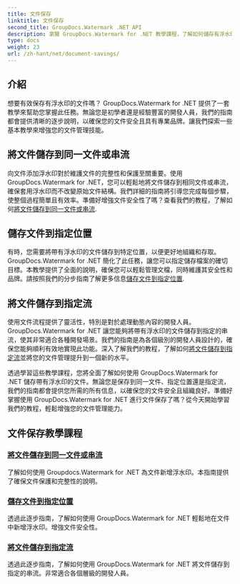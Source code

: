 ```yaml
---
title: 文件保存
linktitle: 文件保存
second_title: GroupDocs.Watermark .NET API
description: 瀏覽 GroupDocs.Watermark for .NET 教學課程，了解如何儲存有浮水印的文件。了解增強文件安全性和管理的逐步方法。
type: docs
weight: 23
url: /zh-hant/net/document-savings/
---
```

## 介紹

想要有效保存有浮水印的文件嗎？ GroupDocs.Watermark for .NET 提供了一套教學來幫助您掌握此任務。無論您是初學者還是經驗豐富的開發人員，我們的指南都會提供清晰的逐步說明，以確保您的文件安全且具有專業品牌。讓我們探索一些基本教學來增強您的文件管理技能。

## 將文件儲存到同一文件或串流
向文件添加浮水印對於維護文件的完整性和保護至關重要。使用 GroupDocs.Watermark for .NET，您可以輕鬆地將文件儲存到相同文件或串流，確保套用浮水印而不改變原始文件結構。我們詳細的指南將引導您完成每個步驟，使整個過程簡單且有效率。準備好增強文件安全性了嗎？查看我們的教程，了解如何[將文件儲存到同一文件或串流](./save-document-same-file-stream/).

## 儲存文件到指定位置
有時，您需要將帶有浮水印的文件儲存到特定位置，以便更好地組織和存取。 GroupDocs.Watermark for .NET 簡化了此任務，讓您可以指定儲存檔案的確切目標。本教學提供了全面的說明，確保您可以輕鬆管理文檔，同時維護其安全性和品牌。請按照我們的分步指南了解更多信息[儲存文件到指定位置](./save-document-specified-location/).

## 將文件儲存到指定流
使用文件流程提供了靈活性，特別是對於處理動態內容的開發人員。 GroupDocs.Watermark for .NET 讓您能夠將帶有浮水印的文件儲存到指定的串流，使其非常適合各種開發場景。我們的指南是為各個級別的開發人員設計的，確保您能夠順利有效地實現此功能。深入了解我們的教程，了解如何[將文件儲存到指定流](./save-document-specified-stream/)並將您的文件管理提升到一個新的水平。

透過學習這些教學課程，您將全面了解如何使用 GroupDocs.Watermark for .NET 儲存帶有浮水印的文件。無論您是保存到同一文件、指定位置還是指定流，我們的指南都會提供您所需的所有信息，以確保您的文件安全且組織良好。準備好掌握使用 GroupDocs.Watermark for .NET 進行文件保存了嗎？從今天開始學習我們的教程，輕鬆增強您的文件管理能力。

## 文件保存教學課程
### [將文件儲存到同一文件或串流](./save-document-same-file-stream/)
了解如何使用 Groupdocs.Watermark for .NET 為文件新增浮水印。本指南提供了確保文件保護和完整性的說明。
### [儲存文件到指定位置](./save-document-specified-location/)
透過此逐步指南，了解如何使用 GroupDocs.Watermark for .NET 輕鬆地在文件中新增浮水印。增強文件安全性。
### [將文件儲存到指定流](./save-document-specified-stream/)
透過此逐步指南，了解如何使用 GroupDocs.Watermark for .NET 將文件儲存到指定的串流。非常適合各個層級的開發人員。